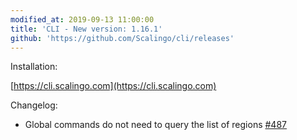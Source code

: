 ```yaml
---
modified_at: 2019-09-13 11:00:00
title: 'CLI - New version: 1.16.1'
github: 'https://github.com/Scalingo/cli/releases'
---
```


Installation:

[https://cli.scalingo.com](https://cli.scalingo.com)

Changelog:

* Global commands do not need to query the list of regions
  [#487](https://github.com/Scalingo/cli/pull/487)
